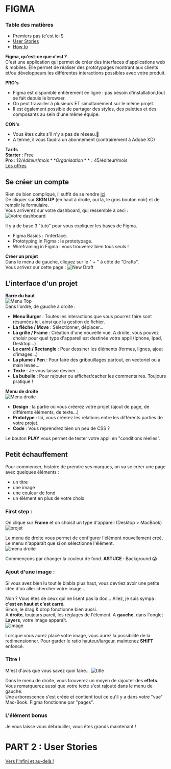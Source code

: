 # FIGMA

### Table des matières

- Premiers pas (c'est ici !)
- [User Stories](./UserStories.md)
- [How to](./howTo.md)

**Figma, qu'est-ce que c'est ?**  
C'est une application qui permet de créer des interfaces d'applications web & mobiles. Elle permet de réaliser des prototypages montrant aux clients et/ou développeurs les différentes interactions possibles avec votre produit.

**PRO's**

- Figma est disponible entièrement en ligne : pas besoin d'installation,tout se fait depuis le browser.
- On peut travailler à plusieurs ET simultanément sur le même projet.
- Il est également possible de partager des styles, des palettes et des composants au sein d'une même équipe.

**CON's**

- Vous êtes cuits s'il n'y a pas de réseau.:clown_face:
- A terme, il vous faudra un abonnement (contrairement à Adobe XD)

**Tarifs**  
**Starter** : Free  
**Pro** : 12$/éditeur/mois  
    **Organisation** : 45$/éditeur/mois  
[Les offres](https://www.figma.com/pricing/)

## Se créer un compte

Rien de bien compliqué, il suffit de se rendre [ici](https://www.figma.com/).  
De cliquer sur **SIGN UP** (en haut à droite, oui là, le gros bouton noir) et de remplir le formulaire.  
Vous arriverez sur votre dashboard, qui ressemble à ceci :  
![Votre dashboard](./assets/dashboard.png)

Il y a de base 3 "tuto" pour vous expliquer les bases de Figma.

- Figma Basics : l'interface.
- Prototyping in Figma : le prototypage.
- Wireframing in Figma : vous trouverez bien tous seuls !

**Créer un projet**  
Dans le menu de gauche, cliquez sur le " + " à côté de "Drafts".  
Vous arrivez sur cette page :
![New Draft](./assets/newDraft.png)

## L'interface d'un projet

**Barre du haut**  
![Menu Top](/assets/menuTop.png)  
Dans l'ordre, de gauche à droite :

- **Menu Burger** : Toutes les interactions que vous pourrez faire sont résumées ici, ainsi que la gestion de fichier.
- **La flèche / Move** : Sélectionner, déplacer...
- **La grille / Frame** : Création d'une nouvelle vue. A droite, vous pouvez choisir pour quel type d'appareil est destinée votre appli (Iphone, Ipad, Desktop...)
- **Le carré / Rectangle** : Pour dessiner les éléments (formes, lignes, ajout d'images...)
- **La plume / Pen** : Pour faire des gribouillages partout, en vectoriel ou à main levée...
- **Texte** : Je vous laisse deviner...
- **La bubulle** : Pour rajouter ou afficher/cacher les commentaires. Toujours pratique !

**Menu de droite**  
![Menu droite](./assets/menuDroite.png)

- **Design** : la partie où vous créerez votre projet (ajout de page, de différents éléments, de texte...)
- **Prototype** : Ici, vous créerez les relations entre les différents parties de votre projet.
- **Code** : Vous reprendrez bien un peu de CSS ?

Le bouton **PLAY** vous permet de tester votre appli en "conditions réelles".

## Petit échauffement

Pour commencer, histoire de prendre ses marques, on va se créer une page avec quelques éléments :

- un titre
- une image
- une couleur de fond
- un élément en plus de votre choix

### First step :

On clique sur **Frame** et on choisit un type d'appareil (Desktop > MacBook)  
![projet](./assets/projet01.png)

Le menu de droite vous permet de configurer l'élément nouvellement créé. Le menu n'apparaît que si on sélectionne l'élément.  
![menu droite](./assets/projet01_menuDroite.png)

Commençons par changer la couleur de fond. **ASTUCE** : Background :scream:

### Ajout d'une image :

Si vous avez bien lu tout le blabla plus haut, vous devriez avoir une petite idée d'où aller chercher votre image...

Non ? Vous êtes de ceux qui ne lisent pas la doc... Allez, je suis sympa : **c'est en haut et c'est carré**.  
Sinon, le drag & drop fonctionne bien aussi.  
A **droite**, toujours pareil, les réglages de l'élement. A **gauche**, dans l'onglet **Layers**, votre image apparaît.  
![image](./assets/projet01_img.png)

Lorsque vous aurez placé votre image, vous aurez la possibilité de la redimensionner. Pour garder le ratio hauteur/largeur, maintenez **SHIFT** enfoncé.

### Titre !

M'est d'avis que vous savez quoi faire...
![title](./assets/projet01_title.png)

Dans le menu de droite, vous trouverez un moyen de rajouter des **effets**. Vous remarquerez aussi que votre texte s'est rajouté dans le menu de gauche.  
Une arborescence s'est créée et contient tout ce qu'il y a dans votre "vue" Mac-Book. Figma fonctionne par "pages".

### L'élément bonus

Je vous laisse vous débrouiller, vous êtes grands maintenant !

# PART 2 : User Stories

[Vers l'infini et au-delà !](./UserStories.md)

